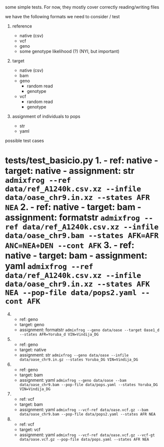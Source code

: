 some simple tests. For now, they mostly cover correctly reading/writing files

we have the following formats we need to consider / test

1. reference
    - native (csv)
    - vcf
    - geno
    - some genotype likelihood (?) (NYI, but important)

2. target
    - native (csv)
    - bam
    - geno
        - random read
        - genotype
    - vcf
        - random read
        - genotype

3. assignment of individuals to pops
    - str
    - yaml

possible test cases


tests/test_basicio.py
1. 
    - ref: native 
    - target:  native
    - assignment: str
`admixfrog --ref data/ref_A1240k.csv.xz --infile data/oase_chr9.in.xz --states AFR NEA`
2. 
    - ref: native 
    - target:  bam
    - assignment: formatstr
`admixfrog --ref data/ref_A1240k.csv.xz --infile data/oase_chr9.bam --states AFK=AFR ANC=NEA+DEN --cont AFK`
3. 
    - ref: native 
    - target:  bam
    - assignment: yaml
`admixfrog --ref data/ref_A1240k.csv.xz --infile data/oase_chr9.in.xz --states AFK NEA --pop-file data/pops2.yaml --cont AFK`
=====
4. 
    - ref: geno
    - target: geno
    - assignment: formatstr
`admixfrog --geno data/oase --target Oase1_d --states AFR=Yoruba_d VIN=Vindija_DG`
5. 
    - ref: geno
    - target: native
    - assignment: str
`admixfrog --geno data/oase --infile data/oase_chr9.in.gz --states Yoruba_DG VIN=Vindija_DG`
6. 
    - ref: geno
    - target: bam
    - assignment: yaml
`admixfrog --geno data/oase --bam data/oase_chr9.bam --pop-file data/pops.yaml --states Yoruba_DG VIN=Vindija_DG`
7. 
    - ref: vcf
    - target:  bam
    - assignment: yaml
`admixfrog --vcf-ref data/oase.vcf.gz --bam data/oase_chr9.bam --pop-file data/pops2.yaml --states AFR NEA`
8. 
    - ref: vcf
    - target: vcf
    - assignment: yaml
`admixfrog --vcf-ref data/oase.vcf.gz --vcf-gt data/oase.vcf.gz --pop-file data/pops.yaml --states AFR NEA`
